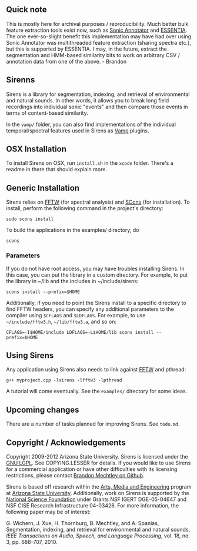 
## Quick note
This is mostly here for archival purposes / reproducibility. Much better bulk feature extraction tools exist now, such as [Sonic Annotator](http://www.vamp-plugins.org/sonic-annotator/) and [ESSENTIA](http://essentia.upf.edu). The one ever-so-slight benefit this implementation may have had over using Sonic Annotator was multithreaded feature extraction (sharing spectra etc.), but this is supported by ESSENTIA. I may, in the future, extract the segmentation and HMM-based similarity bits to work on arbitrary CSV / annotation data from one of the above. - Brandon

## Sirenns
Sirens is a library for segmentation, indexing, and retrieval of environmental and natural sounds. In other words, it allows you to break long field recordings into individual sonic "events" and then compare those events in terms of content-based similarity.

In the `vamp/` folder, you can also find implementations of the individual temporal/spectral features used in Sirens as [Vamp](http://vamp-plugins.org) plugins.

## OSX Installation
To install Sirens on OSX, run `install.sh` in the `xcode` folder. There's a readme in there that should explain more.

## Generic Installation
Sirens relies on [FFTW](http://www.fftw.org) (for spectral analysis) and [SCons](http://www.scons.org) (for installation). To install, perform the following command in the project's directory:

	sudo scons install

To build the applications in the examples/ directory, do

	scons

### Parameters
If you do not have root access, you may have troubles installing Sirens. In this case, you can put the library in a custom directory. For example, to put the library in ~/lib and the includes in ~/include/sirens:

	scons install --prefix=$HOME

Additionally, if you need to point the Sirens install to a specific directory to find FFTW headers, you can specify any additional parameters to the compiler using `$CFLAGS` and `$LDFLAGS`. For example, to use `~/include/fftw3.h`, `~/lib/fftw3.a`, and so on:

	CFLAGS=-I$HOME/include LDFLAGS=-L$HOME/lib scons install --prefix=$HOME

## Using Sirens
Any application using Sirens also needs to link against [FFTW](http://www.fftw.org) and pthread:

	g++ myproject.cpp -lsirens -lfftw3 -lpthread

A tutorial will come eventually. See the `examples/` directory for some ideas.

## Upcoming changes
There are a number of tasks planned for improving Sirens. See `todo.md`.

## Copyright / Acknowledgements
Copyright 2009-2012 Arizona State University. Sirens is licensed under the [GNU LGPL](http://creativecommons.org/licenses/LGPL/2.1/). See COPYING.LESSER for details. If you would like to use Sirens for a commercial application or have other difficulties with its licensing restrictions, please contact [Brandon Mechtley on Github](http://www.github.com/plant/).

Sirens is based off research within the [Arts, Media and Engineering](http://ame.asu.edu/) program at [Arizona State University](http://asu.edu/). Additionally, work on Sirens is supported by the [National Science Foundation](http://www.nsf.gov/) under Grants NSF IGERT DGE-05-04647 and NSF CISE Research Infrastructure 04-03428. For more information, the following paper may be of interest:

G. Wichern, J. Xue, H. Thornburg, B. Mechtley, and A. Spanias, Segmentation, indexing, and retrieval for environmental and natural sounds, _IEEE Transactions on Audio, Speech, and Language Processing_, vol. 18, no. 3, pp. 688-707, 2010.

